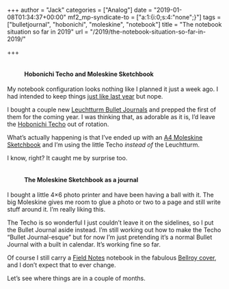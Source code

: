 +++
author = "Jack"
categories = ["Analog"]
date = "2019-01-08T01:34:37+00:00"
mf2_mp-syndicate-to = ["a:1:{i:0;s:4:\"none\";}"]
tags = ["bulletjournal", "hobonichi", "moleskine", "notebook"]
title = "The notebook situation so far in 2019"
url = "/2019/the-notebook-situation-so-far-in-2019/"

+++
<figure class="wp-block-image"><img src="/img/2019/notebooks.jpg" alt="" /><figcaption><h4>Hobonichi Techo and Moleskine Sketchbook</h4></figcaption></figure> 

My notebook configuration looks nothing like I planned it just a week ago. I had intended to keep things [just like last year][1] but nope.

I bought a couple new [Leuchtturm Bullet Journals][2] and prepped the first of them for the coming year. I was thinking that, as adorable as it is, I&#8217;d leave the [Hobonichi Techo][3] out of rotation.

What&#8217;s actually happening is that I&#8217;ve ended up with an [A4 Moleskine Sketchbook][4] and I&#8217;m using the little Techo _instead of_ the Leuchtturm.

I know, right? It caught me by surprise too.<figure class="wp-block-image">

<img src="/img/2019/moleskine-sketchbook.jpg" alt="" /><figcaption><h4>The Moleskine Sketchbook as a journal</h4></figcaption></figure> 

I bought a little 4&#215;6 photo printer and have been having a ball with it. The big Moleskine gives me room to glue a photo or two to a page and still write stuff around it. I&#8217;m really liking this.

The Techo is so wonderful I just couldn&#8217;t leave it on the sidelines, so I put the Bullet Journal aside instead. I&#8217;m still working out how to make the Techo &#8220;Bullet Journal-esque&#8221; but for now I&#8217;m just pretending it&#8217;s a normal Bullet Journal with a built in calendar. It&#8217;s working fine so far.

Of course I still carry a [Field Notes][5] notebook in the fabulous [Bellroy cover][6], and I don&#8217;t expect that to ever change.

Let&#8217;s see where things are in a couple of months.

 [1]: https://jack.baty.net/2017/paper-notebook-intentions-for-2018/
 [2]: https://www.gouletpens.com/products/leuchtturm1917-bullet-journal-a5-notebook-black?variant=11884716097579
 [3]: https://www.1101.com/store/techo/en/
 [4]: https://www.amazon.com/gp/product/886293193X/
 [5]: https://fieldnotesbrand.com/
 [6]: https://bellroy.com/products/field-notes-notebook-cover-mini/leather/charcoal#image-2